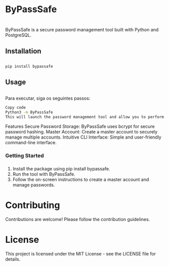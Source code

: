 # ByPassSafe <h1>

ByPassSafe is a secure password management tool built with Python and PostgreSQL.

## Installation <h2>

~~~bash
pip install bypassafe
~~~

## Usage <h2>
Para executar, siga os seguintes passos:

~~~bash
Copy code
Python3 -m ByPassSafe
This will launch the password management tool and allow you to perform various operations.
~~~

Features
Secure Password Storage: ByPassSafe uses bcrypt for secure password hashing.
Master Account: Create a master account to securely manage multiple accounts.
Intuitive CLI Interface: Simple and user-friendly command-line interface.

### Getting Started <h3>

1. Install the package using pip install bypassafe.
2. Run the tool with ByPassSafe.
3. Follow the on-screen instructions to create a master account and manage passwords.


<h1>Contributing</h1>
Contributions are welcome! Please follow the contribution guidelines.

<h1>License</h1>
This project is licensed under the MIT License - see the LICENSE file for details.